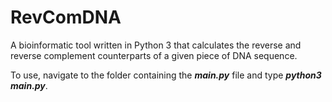 # RevComDNA
A bioinformatic tool written in Python 3 that calculates the reverse and reverse complement counterparts of a given piece of DNA sequence.

To use, navigate to the folder containing the **<i>main.py</i>** file and type **<i>python3 main.py</i>**.
